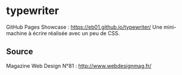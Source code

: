 # typewriter

GitHub Pages Showcase : https://eb01.github.io/typewriter/
Une mini-machine à écrire réalisée avec un peu de CSS.

## Source

Magazine Web Design N°81 : http://www.webdesignmag.fr/
